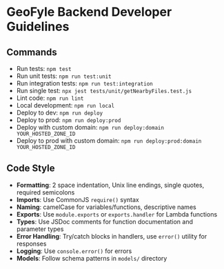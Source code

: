 # GeoFyle Backend Developer Guidelines

## Commands
- Run tests: `npm test`
- Run unit tests: `npm run test:unit` 
- Run integration tests: `npm run test:integration`
- Run single test: `npx jest tests/unit/getNearbyFiles.test.js`
- Lint code: `npm run lint`
- Local development: `npm run local`
- Deploy to dev: `npm run deploy`
- Deploy to prod: `npm run deploy:prod`
- Deploy with custom domain: `npm run deploy:domain YOUR_HOSTED_ZONE_ID`
- Deploy to prod with custom domain: `npm run deploy:prod:domain YOUR_HOSTED_ZONE_ID`

## Code Style
- **Formatting**: 2 space indentation, Unix line endings, single quotes, required semicolons
- **Imports**: Use CommonJS `require()` syntax
- **Naming**: camelCase for variables/functions, descriptive names
- **Exports**: Use `module.exports` or `exports.handler` for Lambda functions
- **Types**: Use JSDoc comments for function documentation and parameter types
- **Error Handling**: Try/catch blocks in handlers, use `error()` utility for responses
- **Logging**: Use `console.error()` for errors
- **Models**: Follow schema patterns in `models/` directory